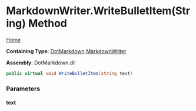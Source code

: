 <a name="_top"></a>

# MarkdownWriter\.WriteBulletItem\(String\) Method

[Home](../../../README.md#_top)

**Containing Type**: [DotMarkdown](../../README.md#_top)\.[MarkdownWriter](../README.md#_top)

**Assembly**: DotMarkdown\.dll

```csharp
public virtual void WriteBulletItem(string text)
```

### Parameters

#### text

